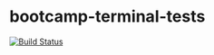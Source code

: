 # bootcamp-terminal-tests
[![Build Status](https://app.travis-ci.com/OmphileMokakale/bootcamp-terminal-tests.svg?branch=main)](https://app.travis-ci.com/OmphileMokakale/bootcamp-terminal-tests)
